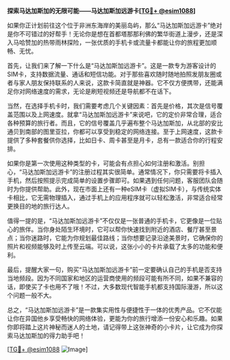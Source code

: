 **探索马达加斯加的无限可能——马达加斯加远游卡[[TG💪+ @esim1088](https://t.me/s/esim1088)]**

如果你正计划前往这个位于非洲东海岸的美丽岛屿，那么“马达加斯加远游卡”绝对是你不可错过的好帮手！无论你是想在首都塔那那利佛的繁华街道上漫步，还是深入马哈赞加的热带雨林探险，一张优质的手机卡或流量卡都能让你的旅程更加顺畅、无忧。

首先，让我们来了解一下什么是“马达加斯加远游卡”。这是一款专为游客设计的SIM卡，支持数据流量、通话和短信功能。对于那些喜欢随时随地拍照发朋友圈或者与家人朋友保持联系的人来说，这款卡简直就是神器。它不仅方便携带，还能满足你对网络速度的需求，无论是刷短视频还是导航都不在话下。

当然，在选择手机卡时，我们需要考虑几个关键因素：首先是价格，其次是信号覆盖范围以及上网速度。就拿“马达加斯加远游卡”来说吧，它的定价非常合理，适合各种预算的旅行者。而且，它的信号覆盖几乎遍布整个马达加斯加，从北部的安比通贝到南部的图里亚拉，你都可以享受到稳定的网络连接。至于上网速度，这款卡提供了多种套餐供你选择，比如日卡、周卡甚至是月卡，总有一款适合你的行程安排。

如果你是第一次使用这种类型的卡，可能会有点担心如何注册和激活。别担心，“马达加斯加远游卡”的注册过程其实很简单。通常情况下，你只需要将卡插入手机，然后按照提示完成简单的设置步骤即可。如果遇到任何问题，客服团队会随时为你提供帮助。此外，现在市面上还有一种eSIM卡（虚拟SIM卡），与传统实体卡相比，它无需物理插入，通过手机上的应用程序就可以轻松激活，非常适合经常更换目的地的旅行达人。

值得一提的是，“马达加斯加远游卡”不仅仅是一张普通的手机卡，它更像是一位贴心的旅伴。当你身处陌生环境时，它可以帮你快速找到附近的酒店、餐厅甚至景点；当你迷路时，它能为你规划最佳路线；当你想要记录沿途美景时，它确保你的照片和视频能够及时上传至云端。可以说，这张小小的卡片承载了太多的功能和便利。

最后，提醒大家一句，购买“马达加斯加远游卡”前一定要确认自己的手机是否支持当地频段。因为不同国家和地区的运营商使用的频段可能有所不同，如果不兼容的话，即使买了卡也用不了哦！不过，大多数现代智能手机都支持国际漫游，所以这个问题一般不大。

总之，“马达加斯加远游卡”是一款集实用性与便捷性于一体的优秀产品。它不仅能让你在异国他乡享受畅快的网络体验，更能为你的旅行增添一份安心和乐趣。如果你即将踏上这片神秘而迷人的土地，请记得带上这张神奇的小卡片，让它成为你探索马达加斯加的得力助手吧！

[[TG💪+ @esim1088](https://t.me/s/esim1088) ![Image](https://i.postimg.cc/4NQfJmqS/Snipaste-2025-05-13-00-14-12.png)]